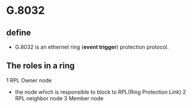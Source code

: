 # G.8032
 ## define
  * G.8032 is an ethernet ring (**event trigger**) protection protocol.
 
 ## The roles in a ring
 1 RPL Owner node
   * the node which is responsible to block to RPL(Ring Protection Link)
 2 RPL neighbor node
 3 Member node
